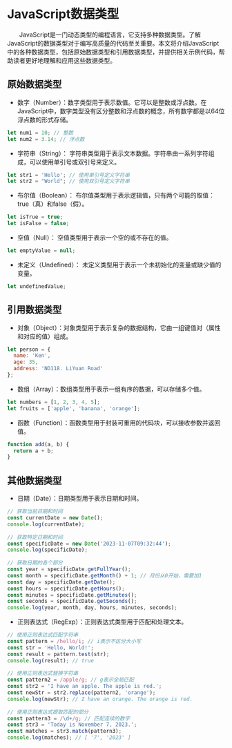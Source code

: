 # JavaScript数据类型
&emsp;&emsp;JavaScript是一门动态类型的编程语言，它支持多种数据类型。了解JavaScript的数据类型对于编写高质量的代码至关重要。本文将介绍JavaScript中的各种数据类型，包括原始数据类型和引用数据类型，并提供相关示例代码，帮助读者更好地理解和应用这些数据类型。

## 原始数据类型
- 数字（Number）：数字类型用于表示数值。它可以是整数或浮点数。在JavaScript中，数字类型没有区分整数和浮点数的概念，所有数字都是以64位浮点数的形式存储。
```js
let num1 = 10; // 整数
let num2 = 3.14; // 浮点数
```
- 字符串（String）：
字符串类型用于表示文本数据。字符串由一系列字符组成，可以使用单引号或双引号来定义。
```js
let str1 = 'Hello'; // 使用单引号定义字符串
let str2 = "World"; // 使用双引号定义字符串
```
- 布尔值（Boolean）：
布尔值类型用于表示逻辑值，只有两个可能的取值：true（真）和false（假）。
```js
let isTrue = true;
let isFalse = false;
```
- 空值（Null）：
空值类型用于表示一个空的或不存在的值。
```js
let emptyValue = null;
```
- 未定义（Undefined）：
未定义类型用于表示一个未初始化的变量或缺少值的变量。
```js
let undefinedValue;
```
## 引用数据类型
- 对象（Object）：对象类型用于表示复杂的数据结构，它由一组键值对（属性和对应的值）组成。
```js
let person = {
  name: 'Ken',
  age: 35,
  address: 'NO118. LiYuan Road'
};
```
- 数组（Array）：数组类型用于表示一组有序的数据，可以存储多个值。
```js
let numbers = [1, 2, 3, 4, 5];
let fruits = ['apple', 'banana', 'orange'];
```
- 函数（Function）：函数类型用于封装可重用的代码块，可以接收参数并返回值。
```js
function add(a, b) {
  return a + b;
}
```
## 其他数据类型
- 日期（Date）：日期类型用于表示日期和时间。
```js
// 获取当前日期和时间
const currentDate = new Date();
console.log(currentDate);
 
// 获取特定日期和时间
const specificDate = new Date('2023-11-07T09:32:44');
console.log(specificDate);
 
// 获取日期的各个部分
const year = specificDate.getFullYear();
const month = specificDate.getMonth() + 1; // 月份从0开始，需要加1
const day = specificDate.getDate();
const hours = specificDate.getHours();
const minutes = specificDate.getMinutes();
const seconds = specificDate.getSeconds();
console.log(year, month, day, hours, minutes, seconds);
```
- 正则表达式（RegExp）：正则表达式类型用于匹配和处理文本。
```js
// 使用正则表达式匹配字符串
const pattern = /hello/i; // i表示不区分大小写
const str = 'Hello, World!';
const result = pattern.test(str);
console.log(result); // true
 
// 使用正则表达式替换字符串
const pattern2 = /apple/g; // g表示全局匹配
const str2 = 'I have an apple. The apple is red.';
const newStr = str2.replace(pattern2, 'orange');
console.log(newStr); // I have an orange. The orange is red.
 
// 使用正则表达式提取匹配的部分
const pattern3 = /\d+/g; // 匹配连续的数字
const str3 = 'Today is November 7, 2023.';
const matches = str3.match(pattern3);
console.log(matches); // [ '7', '2023' ]
```

